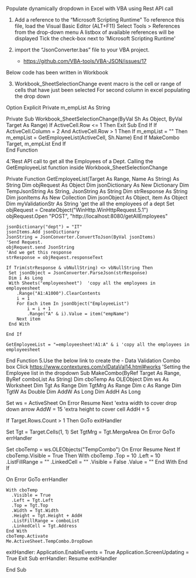 Populate dynamically dropdown in Excel with VBA using Rest API call

1. Add a reference to the “Microsoft Scripting Runtime”
  To reference this file, load the Visual Basic Editor (ALT+F11)
  Select Tools > References from the drop-down menu
  A listbox of available references will be displayed
  Tick the check-box next to 'Microsoft Scripting Runtime'
  
2. import the “JsonConverter.bas” file to your VBA project.
    - https://github.com/VBA-tools/VBA-JSON/issues/17
    
 Below code has been written in Workbook

3. Workbook_SheetSelectionChange event macro is the cell or range of cells that have just been selected
For second column in excel populating the drop down

Option Explicit
Private m_empList As String

Private Sub Workbook_SheetSelectionChange(ByVal Sh As Object, ByVal Target As Range)
 If ActiveCell.Row <= 1 Then
        Exit Sub
      End If
        If ActiveCell.Column = 2 And ActiveCell.Row > 1 Then
            If m_empList = "" Then
                m_empList = GetEmployeeList(ActiveCell, Sh.Name)
            End If
           MakeCombo Target, m_empList
        End If   
End Function

4.'Rest API call to get all the Employees of a Dept. Calling the GetEmployeeList function inside Workbook_SheetSelectionChange 

Private Function GetEmployeeList(Target As Range, Name As String) As String
Dim objRequest As Object
Dim jsonDictionary As New Dictionary
Dim TempJsonString As String, JsonString As String
Dim strResponse As String
Dim jsonItems As New Collection
Dim jsonObject As Object, item As Object
Dim myValidationStr As String
'get the all the employees of a dept
Set objRequest = CreateObject("WinHttp.WinHttpRequest.5.1")
objRequest.Open "POST", "http://localhost:8080/getAllEmployees"

    jsonDictionary("dept") = "IT"
    jsonItems.Add jsonDictionary
    JsonString = JsonConverter.ConvertToJson(ByVal jsonItems)
    'Send Request.
    objRequest.send JsonString
    'And we get this response
    strResponse = objRequest.responseText
   
    If Trim(strResponse & vbNullString) <> vbNullString Then
     Set jsonObject = JsonConverter.ParseJson(strResponse)
     Dim i As Long
     With Sheets("employeesheet")  'copy all the employees in employeesheet
        .Range("A1:A1000").ClearContents
        i = 1
        For Each item In jsonObject("EmployeeList")
            i = i + 1
            .Range("A" & i).Value = item("empName")
        Next item
     End With
     
    End If
    
    GetEmployeeList = "=employeesheet!A1:A" & i 'copy all the employees in employeesheet
End Function
5.Use the below link to create the - Data Validation Combo box Click
https://www.contextures.com/xlDataVal14.html#works
'Setting the Employee list in the dropdown
Sub MakeCombo(ByRef Target As Range, ByRef comboList As String)
Dim cboTemp As OLEObject
Dim ws As Worksheet
Dim Tgt As Range
Dim TgtMrg As Range
Dim c As Range
Dim TgtW As Double
Dim AddW As Long
Dim AddH As Long

Set ws = ActiveSheet
On Error Resume Next
'extra width to cover drop down arrow
AddW = 15
'extra height to cover cell
AddH = 5

If Target.Rows.Count > 1 Then GoTo exitHandler

Set Tgt = Target.Cells(1, 1)
Set TgtMrg = Tgt.MergeArea
On Error GoTo errHandler

  Set cboTemp = ws.OLEObjects("TempCombo")
    On Error Resume Next
  If cboTemp.Visible = True Then
    With cboTemp
      .Top = 10
      .Left = 10
      .ListFillRange = ""
      .LinkedCell = ""
      .Visible = False
      .Value = ""
    End With
  End If

  On Error GoTo errHandler

    With cboTemp
      .Visible = True
      .Left = Tgt.Left
      .Top = Tgt.Top
      .Width = Tgt.Width 
      .Height = Tgt.Height + AddH
      .ListFillRange = comboList
      .LinkedCell = Tgt.Address
    End With
    cboTemp.Activate
    Me.ActiveSheet.TempCombo.DropDown


exitHandler:
  Application.EnableEvents = True
  Application.ScreenUpdating = True
  Exit Sub
errHandler:
  Resume exitHandler

End Sub
